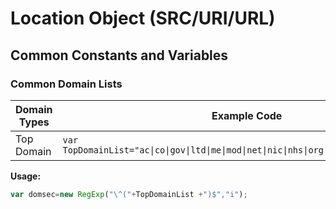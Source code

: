 # Location Object (SRC/URI/URL)

## Common Constants and Variables

### Common Domain Lists

| Domain Types | Example Code |  
| ---- | ---- |  
| Top Domain | `var TopDomainList="ac\|co\|gov\|ltd\|me\|mod\|net\|nic\|nhs\|org\|plc\|police\|sch\|com";` |  

**Usage:** 
```javascript
var domsec=new RegExp("\^("+TopDomainList +")$","i");
```

